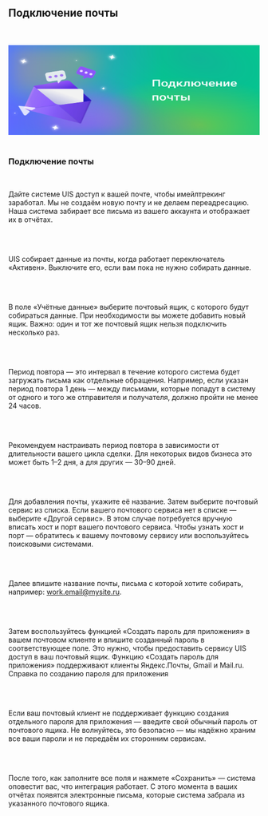 ## Подключение почты

<br>
<br>

<img src="EmailtrackingInboxConnection.svg" alt="" width="100%" height="180px"/>

<br>
<br>

### Подключение почты

<br>

Дайте системе UIS доступ к вашей почте, чтобы имейлтрекинг заработал. Мы не создаём новую почту и не делаем переадресацию. Наша система забирает все письма из вашего аккаунта и отображает их в отчётах.

<br>
<br>

UIS собирает данные из почты, когда работает переключатель «Активен». Выключите его, если вам пока не нужно собирать данные.

<br>
<br>

В поле «Учётные данные» выберите почтовый ящик, с которого будут собираться данные. При необходимости вы можете добавить новый ящик. Важно: один и тот же почтовый ящик нельзя подключить несколько раз.

<br>
<br>

Период повтора — это интервал в течение которого система будет загружать письма как отдельные обращения. Например, если указан период повтора 1 день — между письмами, которые попадут в систему от одного и того же отправителя и получателя, должно пройти не менее 24 часов.

<br>
<br>

Рекомендуем настраивать период повтора в зависимости от длительности вашего цикла сделки. Для некоторых видов бизнеса это может быть 1–2 дня, а для других — 30–90 дней.

<br>
<br>

Для добавления почты, укажите её название. Затем выберите почтовый сервис из списка. Если вашего почтового сервиса нет в списке — выберите «Другой сервис». В этом случае потребуется вручную вписать хост и порт вашего почтового сервиса. Чтобы узнать хост и порт — обратитесь к вашему почтовому сервису или воспользуйтесь поисковыми системами.

<br>
<br>

Далее впишите название почты, письма с которой хотите собирать, например: work.email@mysite.ru.

<br>
<br>

Затем воспользуйтесь функцией «Создать пароль для приложения» в вашем почтовом клиенте и впишите созданный пароль в соответствующее поле. Это нужно, чтобы предоставить сервису UIS доступ в ваш почтовый ящик. Функцию «Создать пароль для приложения» поддерживают клиенты Яндекс.Почты, Gmail и Mail.ru. <OnboardingLink is_full_path to="https://www.uiscom.ru/academiya/spravochnyj-centr/emeyltreking/kak-sozdat-parol-dlya-prilozheniya/">Справка по созданию пароля для приложения</OnboardingLink>

<br>
<br>

Если ваш почтовый клиент не поддерживает функцию создания отдельного пароля для приложения — введите свой обычный пароль от почтового ящика. Не волнуйтесь, это безопасно — мы надёжно храним все ваши пароли и не передаём их сторонним сервисам.

<br>
<br>

После того, как заполните все поля и нажмете «Сохранить» —  система оповестит вас, что интеграция работает. С этого момента в ваших отчётах появятся электронные письма, которые система забрала из указанного почтового ящика.